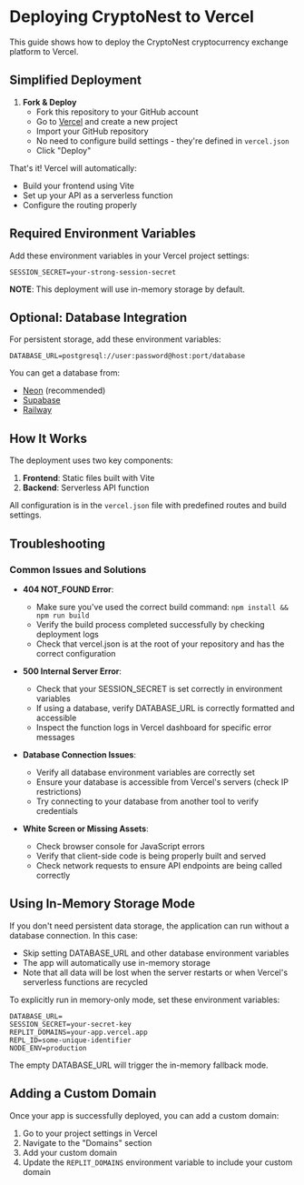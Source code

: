 # Deploying CryptoNest to Vercel

This guide shows how to deploy the CryptoNest cryptocurrency exchange platform to Vercel.

## Simplified Deployment

1. **Fork & Deploy**
   - Fork this repository to your GitHub account
   - Go to [Vercel](https://vercel.com) and create a new project
   - Import your GitHub repository
   - No need to configure build settings - they're defined in `vercel.json`
   - Click "Deploy"

That's it! Vercel will automatically:
- Build your frontend using Vite
- Set up your API as a serverless function
- Configure the routing properly

## Required Environment Variables

Add these environment variables in your Vercel project settings:

```
SESSION_SECRET=your-strong-session-secret
```

**NOTE**: This deployment will use in-memory storage by default.

## Optional: Database Integration

For persistent storage, add these environment variables:

```
DATABASE_URL=postgresql://user:password@host:port/database
```

You can get a database from:
- [Neon](https://neon.tech) (recommended)
- [Supabase](https://supabase.com)
- [Railway](https://railway.app)

## How It Works

The deployment uses two key components:
1. **Frontend**: Static files built with Vite
2. **Backend**: Serverless API function

All configuration is in the `vercel.json` file with predefined routes and build settings.

## Troubleshooting

### Common Issues and Solutions

- **404 NOT_FOUND Error**:
  - Make sure you've used the correct build command: `npm install && npm run build`
  - Verify the build process completed successfully by checking deployment logs
  - Check that vercel.json is at the root of your repository and has the correct configuration

- **500 Internal Server Error**:
  - Check that your SESSION_SECRET is set correctly in environment variables
  - If using a database, verify DATABASE_URL is correctly formatted and accessible
  - Inspect the function logs in Vercel dashboard for specific error messages

- **Database Connection Issues**:
  - Verify all database environment variables are correctly set
  - Ensure your database is accessible from Vercel's servers (check IP restrictions)
  - Try connecting to your database from another tool to verify credentials

- **White Screen or Missing Assets**:
  - Check browser console for JavaScript errors
  - Verify that client-side code is being properly built and served
  - Check network requests to ensure API endpoints are being called correctly

## Using In-Memory Storage Mode

If you don't need persistent data storage, the application can run without a database connection. In this case:

- Skip setting DATABASE_URL and other database environment variables
- The app will automatically use in-memory storage
- Note that all data will be lost when the server restarts or when Vercel's serverless functions are recycled

To explicitly run in memory-only mode, set these environment variables:
```
DATABASE_URL=
SESSION_SECRET=your-secret-key
REPLIT_DOMAINS=your-app.vercel.app
REPL_ID=some-unique-identifier
NODE_ENV=production
```

The empty DATABASE_URL will trigger the in-memory fallback mode.

## Adding a Custom Domain

Once your app is successfully deployed, you can add a custom domain:

1. Go to your project settings in Vercel
2. Navigate to the "Domains" section
3. Add your custom domain
4. Update the `REPLIT_DOMAINS` environment variable to include your custom domain